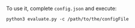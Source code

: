 To use it, complete `config.json` and execute:

```
python3 evaluate.py -c /path/to/the/configFile
```
